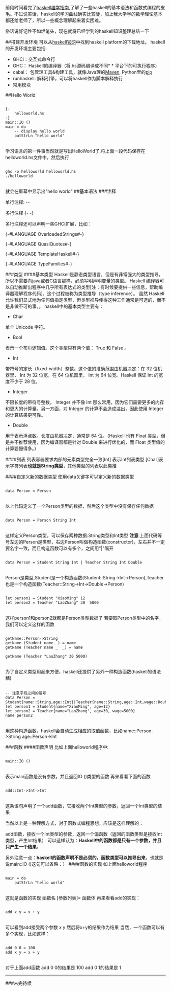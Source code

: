 <!--{layout:default title:haskell学习总结(一)}-->
前段时间看完了[haskell趣学指南](http://learnyoua.haskell.sg/),了解了一些haskell的基本语法和函数式编程的皮毛。不过说实话，haskell的学习曲线确实比较陡，加上我大学学的数学理论基本都还给老师了，所以一些概念理解起来着实困难。

俗话说好记性不如烂笔头，现在就将已经学到的haskell知识整理总结一下

##搭建开发环境
可以从[haskell官网](https://www.haskell.org/)中找到haskell platform的下载地址。
haskell的开发环境主要包括:

* GHCi：交互式命令行
* GHC： Haskell的编译器（将.hs源码编译成不同* * 平台下的可执行程序）
* cabal： 包管理工具&构建工具，就像Java理的[Maven](http://maven.apache.org/), Python里的[pip](https://pypi.python.org/pypi)
* runhaskell: 解释引擎，可以将haskell作为脚本解释执行
* 常用模块

##Hello World
<pre class="language-haskell line-numbers">
<code>
{-
    helloworld.hs
-}
main::IO ()
main = do
    -- display hello world
    putStrLn "hello world"
</code>
</pre>
学习语言的第一件事当然就是写出HelloWorld了,将上面一段代码保存在helloworld.hs文件中，然后执行
<pre class="language-bash line-numbers">
<code>
ghc -o helloworld helloworld.hs
./helloworld
</code>
</pre>
就会在屏幕中显示出"hello world"
##基本语法
###注释

单行注释: --

多行注释 {- -}

多行注释还可以声明一些GHCi扩展，比如：

{-#LANGUAGE OverloadedStrings#-}

{-#LANGUAGE QuasiQuotes#-}

{-#LANGUAGE TemplateHaskell#-}

{-#LANGUAGE TypeFamilies#-}

###类型
####基本类型
Haskell是静态类型语言，但是有非常强大的类型推导，所以不需要向java或者C语言那样，必须写明声明变量的类型。
Haskell 编译器可以自动推断出程序中几乎所有表达式的类型[注：有时候要提供一些信息，帮助编译器理解程序代码]。这个过程被称为类型推导（type inference）。
虽然 Haskell 允许我们显式地为任何值指定类型，但类型推导使得这种工作通常是可选的，而不是非做不可的事。。
haskell中的基本类型主要有：

* Char

单个 Unicode 字符。

* Bool 

表示一个布尔逻辑值。这个类型只有两个值： True 和 False 。

* Int

带符号的定长（fixed-width）整数。这个值的准确范围由机器决定：在 32 位机器里， Int 为 32 位宽，在 64 位机器里， Int 为 64 位宽。Haskell 保证 Int 的宽度不少于 28 位。

* Integer

不限长度的带符号整数。 Integer 并不像 Int 那么常用，因为它们需要更多的内存和更大的计算量。另一方面，对 Integer 的计算不会造成溢出，因此使用 Integer 的计算结果更可靠。

* Double

用于表示浮点数。长度由机器决定，通常是 64 位。（Haskell 也有 Float 类型，但是并不推荐使用，因为编译器都是针对 Double 来进行优化的，而 Float 类型值的计算要慢得多。）

####列表
列表容器要求内部的元素类型完全一致[Int] 表示Int列表类型 [Char]表示字符列表**也就是String类型**，其他类型的列表以此类推

####自定义新的数据类型
使用data关键字可以定义新的数据类型
<pre class="language-haskell line-numbers">
<code>
data Person = Person
</code>
</pre>
以上代码定义了一个Person类型的数据，然后这个类型中没有保存任何数据
<pre class="language-haskell line-numbers">
<code>
data Person = Person String Int
</code>
</pre>
这样定义Person类型，可以保存两种数据:String类型和Int类型
**注意**:上面代码等号左边的Person是类型，右边Person叫做构造函数(constructor)，左右并不一定要名字一致，而且构造函数可以有多个，之间用"|"隔开
<pre class="language-haskell line-numbers">
<code>
data Person = Student String Int | Teacher String Int Double
</code>
</pre>
Person是类型,Student是一个构造函数(Student::String->Int->Person),Teacher也是一个构造函数(Teacher::String->Int->Double->Person)
<pre class="language-haskell line-numbers">
<code>
let person1 = Student "XiaoMing" 12
let person2 = Teacher "LaoZhang" 30  5000
</code>
</pre>
这样person1和person2就都是Person类型数据了
若要取Person类型中的名字，我们可以定义这样的函数
<pre class="language-haskell line-numbers">
<code>
getName::Person->String
getName (Student name _) = name
getName (Teacher name _  _) = name

getName (Teacher "LaoZhang" 30 5000)
</code>
</pre>
为了自定义类型用起来方便，haskell还提供了另外一种构造函数(haskell的语法糖)
<pre class="language-haskell line-numbers">
<code>
-- 注意字段之间的逗号
data Person = Student{name::String,age::Int}|Teacher{name::String,age::Int,wage::Double}
let person1 = Student{name="XiaoMing", age=12}
let person2 = Teacher{name="LaoZhang", age=30, wage=5000}
name person2
</code>
</pre>
用这种构造函数，haskell会自动生成相应的取值函数，比如name::Person->String  age::Person->Int

###函数
####函数声明
比如上面helloworld程序中:
<pre class="language-haskell line-numbers">
<code>
main::IO ()
</code>
</pre>
表示main函数是没有参数，并且返回IO ()类型的函数
再来看看下面的函数
<pre class="language-haskell line-numbers">
<code>
add::Int->Int->Int
</code>
</pre>
这条语句声明了一个add函数，它接收两个Int类型的参数，返回一个Int类型的结果

当然以上是一种理解方式，对于函数式编程思想，应该是这样理解的：

add函数，接收一个Int类型的参数，返回一个偏函数（返回的函数类型是接收Int类型，产生Int结果）
可以这样认为：**Haskell中的函数都是只有一个参数，并且只产生一个结果**。

另外注意一点：**haskell的函数声明不是必须的，函数类型可以推导出来**，也就是说main::IO ()这句可以省略：）
####函数的实现
如上面helloworld程序
<pre class="language-haskell line-numbers">
<code>
main = do
    putStrLn "hello world"
</code>
</pre>
这就是函数的实现 函数名 [参数列表]= 函数体
再来看看add的实现：
<pre class="language-haskell line-numbers">
<code>
add x y = x + y
</code>
</pre>
可以看到add接受两个参数 x y 然后将x+y的结果作为结果
当然，一个函数可以有多个实现，比如这样：
<pre class="language-haskell line-numbers">
<code>
add 0 0 = 100
add x y = x + y
</code>
</pre>
对于上面add函数
add 0 0的结果是 100
add 0 1的结果是 1

----------------------
###未完待续
